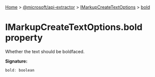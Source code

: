 [Home](./index) &gt; [@microsoft/api-extractor](./api-extractor.md) &gt; [IMarkupCreateTextOptions](./api-extractor.imarkupcreatetextoptions.md) &gt; [bold](./api-extractor.imarkupcreatetextoptions.bold.md)

# IMarkupCreateTextOptions.bold property

Whether the text should be boldfaced.

**Signature:**
```javascript
bold: boolean
```
